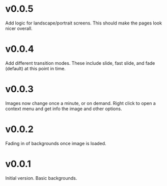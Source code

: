 # v0.0.5
Add logic for landscape/portrait screens. This should make the pages look nicer overall.

# v0.0.4
Add different transition modes. These include slide, fast slide, and fade (default) at this point in time.

# v0.0.3
Images now change once a minute, or on demand. Right click to open a context menu and get info the image and other options.

# v0.0.2
Fading in of backgrounds once image is loaded.

# v0.0.1
Initial version. Basic backgrounds.